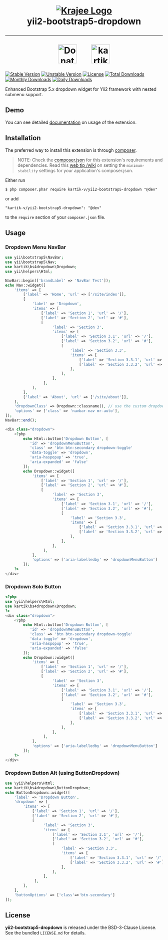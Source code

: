 <h1 align="center">
    <a href="http://demos.krajee.com" title="Krajee Demos" target="_blank">
        <img src="http://kartik-v.github.io/bootstrap-fileinput-samples/samples/krajee-logo-b.png" alt="Krajee Logo"/>
    </a>
    <br>
    yii2-bootstrap5-dropdown
    <hr>
    <a href="https://www.paypal.com/cgi-bin/webscr?cmd=_s-xclick&hosted_button_id=DTP3NZQ6G2AYU"
       title="Donate via Paypal" target="_blank"><img src="https://kartik-v.github.io/bootstrap-fileinput-samples/samples/donate.png" height="60" alt="Donate"/></a>
    &nbsp; &nbsp; &nbsp;
    <a href="https://www.buymeacoffee.com/kartikv" title="Buy me a coffee" ><img src="https://cdn.buymeacoffee.com/buttons/v2/default-yellow.png" height="60" alt="kartikv" /></a>
</h1>

[![Stable Version](https://poser.pugx.org/kartik-v/yii2-bootstrap5-dropdown/v/stable)](https://packagist.org/packages/kartik-v/yii2-bootstrap5-dropdown)
[![Unstable Version](https://poser.pugx.org/kartik-v/yii2-bootstrap5-dropdown/v/unstable)](https://packagist.org/packages/kartik-v/yii2-bootstrap5-dropdown)
[![License](https://poser.pugx.org/kartik-v/yii2-bootstrap5-dropdown/license)](https://packagist.org/packages/kartik-v/yii2-bootstrap5-dropdown)
[![Total Downloads](https://poser.pugx.org/kartik-v/yii2-bootstrap5-dropdown/downloads)](https://packagist.org/packages/kartik-v/yii2-bootstrap5-dropdown)
[![Monthly Downloads](https://poser.pugx.org/kartik-v/yii2-bootstrap5-dropdown/d/monthly)](https://packagist.org/packages/kartik-v/yii2-bootstrap5-dropdown)
[![Daily Downloads](https://poser.pugx.org/kartik-v/yii2-bootstrap5-dropdown/d/daily)](https://packagist.org/packages/kartik-v/yii2-bootstrap5-dropdown)

Enhanced Bootstrap 5.x dropdown widget for Yii2 framework with nested submenu support.

## Demo
You can see detailed [documentation](http://demos.krajee.com/bootstrap5-dropdown) on usage of the extension.

## Installation

The preferred way to install this extension is through [composer](http://getcomposer.org/download/).

> NOTE: Check the [composer.json](https://github.com/kartik-v/yii2-bootstrap5-dropdown/blob/master/composer.json) for this extension's requirements and dependencies. Read this [web tip /wiki](http://webtips.krajee.com/setting-composer-minimum-stability-application/) on setting the `minimum-stability` settings for your application's composer.json.

Either run

```
$ php composer.phar require kartik-v/yii2-bootstrap5-dropdown "@dev"
```

or add

```
"kartik-v/yii2-bootstrap5-dropdown": "@dev"
```

to the ```require``` section of your `composer.json` file.

## Usage

### Dropdown Menu NavBar

```php
use yii\bootstrap5\NavBar;
use yii\bootstrap5\Nav;
use kartik\bs4dropdown\Dropdown;
use yii\helpers\Html;

NavBar::begin(['brandLabel' => 'NavBar Test']);
echo Nav::widget([
    'items' => [
        ['label' => 'Home', 'url' => ['/site/index']],
        [
            'label' => 'Dropdown', 
            'items' => [
                ['label' => 'Section 1', 'url' => '/'],
                ['label' => 'Section 2', 'url' => '#'],
                [
                     'label' => 'Section 3', 
                     'items' => [
                         ['label' => 'Section 3.1', 'url' => '/'],
                         ['label' => 'Section 3.2', 'url' => '#'],
                         [
                             'label' => 'Section 3.3', 
                             'items' => [
                                 ['label' => 'Section 3.3.1', 'url' => '/'],
                                 ['label' => 'Section 3.3.2', 'url' => '#'],
                             ],
                         ],
                     ],
                 ],
            ],
        ],
        ['label' => 'About', 'url' => ['/site/about']],
    ],
    'dropdownClass' => Dropdown::classname(), // use the custom dropdown
    'options' => ['class' => 'navbar-nav mr-auto'],
]);
NavBar::end();

<div class="dropdown">
    <?php
        echo Html::button('Dropdown Button', [
           'id' => 'dropdownMenuButton',
           'class' => 'btn btn-secondary dropdown-toggle'
           'data-toggle' => 'dropdown',
           'aria-haspopup' => 'true',
           'aria-expanded' => 'false'
        ]);
        echo Dropdown::widget([
            'items' => [
                ['label' => 'Section 1', 'url' => '/'],
                ['label' => 'Section 2', 'url' => '#'],
                [
                     'label' => 'Section 3', 
                     'items' => [
                         ['label' => 'Section 3.1', 'url' => '/'],
                         ['label' => 'Section 3.2', 'url' => '#'],
                         [
                             'label' => 'Section 3.3', 
                             'items' => [
                                 ['label' => 'Section 3.3.1', 'url' => '/'],
                                 ['label' => 'Section 3.3.2', 'url' => '#'],
                             ],
                         ],
                     ],
                 ],
            ],
            'options' => ['aria-labelledby' => 'dropdownMenuButton']
        ]);
    ?>
</div>
```

### Dropdown Solo Button

```php
<?php 
use \yii\helpers\Html;
use kartik\bs4dropdown\Dropdown;
?>
<div class="dropdown">
    <?php
        echo Html::button('Dropdown Button', [
           'id' => 'dropdownMenuButton',
           'class' => 'btn btn-secondary dropdown-toggle'
           'data-toggle' => 'dropdown',
           'aria-haspopup' => 'true',
           'aria-expanded' => 'false'
        ]);
        echo Dropdown::widget([
            'items' => [
                ['label' => 'Section 1', 'url' => '/'],
                ['label' => 'Section 2', 'url' => '#'],
                [
                     'label' => 'Section 3', 
                     'items' => [
                         ['label' => 'Section 3.1', 'url' => '/'],
                         ['label' => 'Section 3.2', 'url' => '#'],
                         [
                             'label' => 'Section 3.3', 
                             'items' => [
                                 ['label' => 'Section 3.3.1', 'url' => '/'],
                                 ['label' => 'Section 3.3.2', 'url' => '#'],
                             ],
                         ],
                     ],
                 ],
            ],
            'options' => ['aria-labelledby' => 'dropdownMenuButton']
        ]);
    ?>
</div>
```

### Dropdown Button Alt (using ButtonDropdown)

```php
use \yii\helpers\Html;
use kartik\bs4dropdown\ButtonDropdown;
echo ButtonDropdown::widget([
    'label' => 'Dropdown Button',
    'dropdown' => [
        'items' => [
            ['label' => 'Section 1', 'url' => '/'],
            ['label' => 'Section 2', 'url' => '#'],
            [
                 'label' => 'Section 3', 
                 'items' => [
                     ['label' => 'Section 3.1', 'url' => '/'],
                     ['label' => 'Section 3.2', 'url' => '#'],
                     [
                         'label' => 'Section 3.3', 
                         'items' => [
                             ['label' => 'Section 3.3.1', 'url' => '/'],
                             ['label' => 'Section 3.3.2', 'url' => '#'],
                         ],
                     ],
                 ],
             ],
        ],
    ],
    'buttonOptions' => ['class'=>'btn-secondary']
]);
```

## License

**yii2-bootstrap5-dropdown** is released under the BSD-3-Clause License. See the bundled `LICENSE.md` for details.
